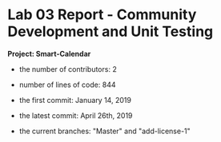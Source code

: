 # Lab 03 Report - Community Development and Unit Testing


**Project: Smart-Calendar**

- the number of contributors: 2
- number of lines of code: 844

- the first commit: January 14, 2019
- the latest commit: April 26th, 2019
- the current branches: "Master" and "add-license-1"

